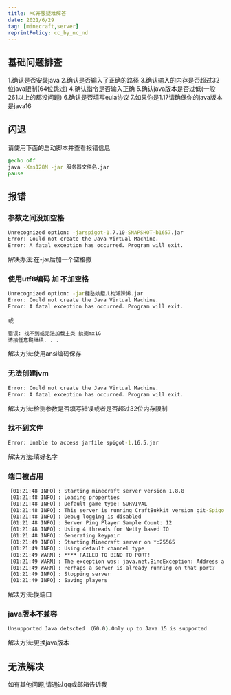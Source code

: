 ```yaml
---
title: MC开服疑难解答
date: 2021/6/29
tag: [minecraft,server]
reprintPolicy: cc_by_nc_nd
---
```

## 基础问题排查
1.确认是否安装java
2.确认是否输入了正确的路径
3.确认输入的内存是否超过32位java限制(64位跳过)
4.确认指令是否输入正确
5.确认java版本是否过低(一般261以上的都没问题)
6.确认是否填写eula协议
7.如果你是1.17请确保你的java版本是java16

## 闪退
请使用下面的启动脚本并查看报错信息
```cmd
@echo off
java -Xms128M -jar 服务器文件名.jar
pause
```

## 报错
### 参数之间没加空格
```cmd
Unrecognized option: -jarspigot-1.7.10-SNAPSHOT-b1657.jar
Error: Could not create the Java Virtual Machine.
Error: A fatal exception has occurred. Program will exit.
```
解决办法:在-jar后加一个空格撒
### 使用utf8编码 加 不加空格
```cmd
Unrecognized option: -jar鏈嶅姟鍣ㄦ枃浠跺悕.jar
Error: Could not create the Java Virtual Machine.
Error: A fatal exception has occurred. Program will exit.
```
或
```cmd
错误: 找不到或无法加载主类 鈥揦mx1G
请按任意键继续. . .
```
解决方法:使用ansi编码保存
### 无法创建jvm
```cmd
Error: Could not create the Java Virtual Machine.
Error: A fatal exception has occurred. Program will exit.
```
解决方法:检测参数是否填写错误或者是否超过32位内存限制
### 找不到文件
```cmd
Error: Unable to access jarfile spigot-1.16.5.jar
```
解决方法:填好名字
### 端口被占用
```cmd
【01:21:48 INFO】: Starting minecraft server version 1.8.8
【01:21:48 INFO】: Loading properties
【01:21:48 INFO】: Default game type: SURVIVAL
【01:21:48 INFO】: This server is running CraftBukkit version git-Spigot-db6de12-18fbb24 (MC: 1.8.8) (Implementing API version 1.8.8-R0.1-SNAPSHOT)
【01:21:48 INFO】: Debug logging is disabled
【01:21:48 INFO】: Server Ping Player Sample Count: 12
【01:21:48 INFO】: Using 4 threads for Netty based IO
【01:21:48 INFO】: Generating keypair
【01:21:49 INFO】: Starting Minecraft server on *:25565
【01:21:49 INFO】: Using default channel type
【01:21:49 WARN】: **** FAILED TO BIND TO PORT!
【01:21:49 WARN】: The exception was: java.net.BindException: Address already in use: bind
【01:21:49 WARN】: Perhaps a server is already running on that port?
【01:21:49 INFO】: Stopping server
【01:21:49 INFO】: Saving players
```
解决方法:换端口
### java版本不兼容
```cmd
Unsupported Java detscted （60.0).Only up to Java 15 is supported
```
解决方法:更换java版本

## 无法解决
如有其他问题,请通过qq或邮箱告诉我
